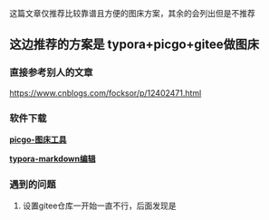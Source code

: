 这篇文章仅推荐比较靠谱且方便的图床方案，其余的会列出但是不推荐

## 这边推荐的方案是 typora+picgo+gitee做图床

### 直接参考别人的文章

https://www.cnblogs.com/focksor/p/12402471.html

### 软件下载

**[picgo-图床工具](picgo.md)**

**[typora-markdown编辑](typora.md)**

### 遇到的问题

1. 设置gitee仓库一开始一直不行，后面发现是

